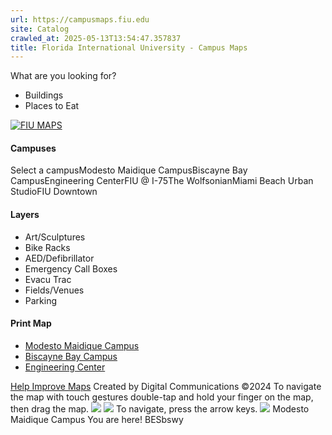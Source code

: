 ```yaml
---
url: https://campusmaps.fiu.edu
site: Catalog
crawled_at: 2025-05-13T13:54:47.357837
title: Florida International University - Campus Maps
---
```


[](https://campusmaps.fiu.edu/)
What are you looking for?
  * Buildings
  * Places to Eat


[](https://campusmaps.fiu.edu/) [](https://campusmaps.fiu.edu/)
[ ![FIU MAPS](https://campusmaps.fiu.edu/img/fiu-maps-logo.png) ](https://campusmaps.fiu.edu/index.html)
#### Campuses
Select a campusModesto Maidique CampusBiscayne Bay CampusEngineering CenterFIU @ I-75The WolfsonianMiami Beach Urban StudioFIU Downtown
#### Layers
  * Art/Sculptures
  * Bike Racks
  * AED/Defibrillator
  * Emergency Call Boxes
  * Evacu Trac
  * Fields/Venues
  * Parking


#### Print Map
  * [Modesto Maidique Campus](https://campusmaps.fiu.edu/docs/MMC.pdf)
  * [Biscayne Bay Campus](https://campusmaps.fiu.edu/docs/BBC.pdf)
  * [Engineering Center](https://campusmaps.fiu.edu/docs/EC.pdf)


[Help Improve Maps](https://webforms.fiu.edu/view.php?id=370774&element_5=https://campusmaps.fiu.edu)
Created by Digital Communications ©2024
To navigate the map with touch gestures double-tap and hold your finger on the map, then drag the map.
![](https://maps.gstatic.com/mapfiles/transparent.png)
![](https://maps.googleapis.com/maps/api/js/StaticMapService.GetMapImage?1m2&1i2320863&2i3572523&2e1&3u15&4m2&1u1080&2u540&5m6&1e0&5sen-US&6sus&10b1&12b1&14i47083502&8e1&key=AIzaSyCLOIfLg1kljkyrgPtnyHItvSicrB5I_04&token=44536)
To navigate, press the arrow keys.
![](https://maps.gstatic.com/mapfiles/transparent.png)
Modesto Maidique Campus
You are here!
BESbswy
